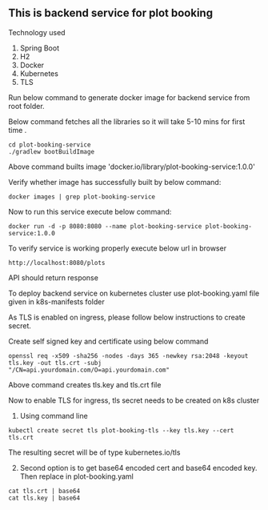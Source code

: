 ## This is backend service for plot booking

Technology used

1. Spring Boot
2. H2
3. Docker
4. Kubernetes
5. TLS

Run below command to generate docker image for backend service from root folder.

Below command fetches all the libraries so it will take 5-10 mins for first time .

```
cd plot-booking-service
./gradlew bootBuildImage
```

Above command builts image 'docker.io/library/plot-booking-service:1.0.0'

Verify whether image has successfully built by below command:

```
docker images | grep plot-booking-service
```

Now to run this service execute below command:

```
docker run -d -p 8080:8080 --name plot-booking-service plot-booking-service:1.0.0
```

To verify service is working properly execute below url in browser

```
http://localhost:8080/plots
```

API should return response

To deploy backend service on kubernetes cluster use plot-booking.yaml file given in k8s-manifests folder

As TLS is enabled on ingress, please follow below instructions to create secret.

Create self signed key and certificate using below command

```
openssl req -x509 -sha256 -nodes -days 365 -newkey rsa:2048 -keyout tls.key -out tls.crt -subj "/CN=api.yourdomain.com/O=api.yourdomain.com"
```

Above command creates tls.key and tls.crt file

Now to enable TLS for ingress, tls secret needs to be created on k8s cluster

1. Using command line
```
kubectl create secret tls plot-booking-tls --key tls.key --cert tls.crt
```

The resulting secret will be of type kubernetes.io/tls

2. Second option is to get base64 encoded cert and base64 encoded key. Then replace in plot-booking.yaml

```
cat tls.crt | base64
cat tls.key | base64
```
